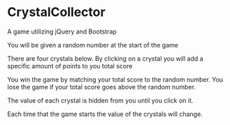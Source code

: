 # CrystalCollector

A game utilizing jQuery and Bootstrap

You will be given a random number at the start of the game

There are four crystals below. By clicking on a crystal you will add a specific amount of points to you total score

You win the game by matching your total score to the random number. You lose the game if your total score goes above the random number.

The value of each crystal is hidden from you until you click on it.

Each time that the game starts the value of the crystals will change.
